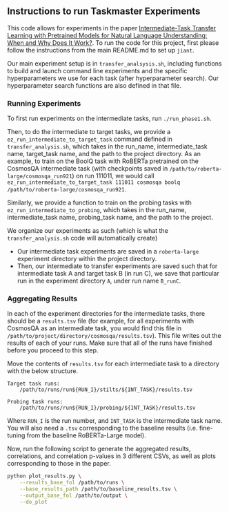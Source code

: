 ## Instructions to run Taskmaster Experiments

This code allows for experiments in the paper [Intermediate-Task Transfer Learning with Pretrained Models for Natural Language Understanding: When and Why Does It Work?](https://arxiv.org/abs/2005.00628).
To run the code for this project, first please follow the instructions from the main README.md to set up
`jiant`.

Our main experiment setup is in `transfer_analsysis.sh`, including functions to build and launch command line experiments and the specific hyperparameters we use for each task (after hyperparameter search). Our
hyperparameter search functions are also defined in that file.

### Running Experiments
To first run experiments on the intermediate tasks, run `./run_phase1.sh`.

Then, to do the intermediate to target tasks, we provide a `ez_run_intermediate_to_target_task` command defined in `transfer_analysis.sh`, which takes in the run_name, intermediate_task name, target_task name, and the path to the project
directory. As an example, to train on the BoolQ task with RoBERTa pretrained on the CosmosQA intermediate task
(with checkpoints saved in `/path/to/roberta-large/cosmosqa_run921`) on run 111011, we would call `ez_run_intermediate_to_target_task 111011 cosmosqa boolq /path/to/roberta-large/cosmosqa_run921`.

Similarly, we provide a function to train on the probing tasks with `ez_run_intermediate_to_probing`, which takes in the run_name, intermediate_task name, probing_task name, and the path to the project.

We organize our experiments as such (which is what the `transfer_analysis.sh` code will automatically create)
* Our intermediate task experiments are saved in a `roberta-large` experiment directory within the project directory.
* Then, our intermediate to transfer experiments are saved such that for intermediate task A and target task B (in run C), we
save that particular run in the experiment directory `A`, under run name `B_runC`.

### Aggregating Results
In each of the experiment directories for the intermediate tasks, there should be a `results.tsv` file (for example, for all experiments
with CosmosQA as an intermediate task, you would find this file in `/path/to/project/directory/cosmosqa/results.tsv`). This file writes out
the results of each of your runs. Make sure that all of the runs have finished before you proceed to this step.

Move the contents of `results.tsv` for each intermediate task to a directory with the below structure.

```
Target task runs:
    /path/to/runs/run${RUN_I}/stilts/${INT_TASK}/results.tsv

Probing task runs:
    /path/to/runs/run${RUN_I}/probing/${INT_TASK}/results.tsv
```

Where `RUN_I` is the run number, and `INT_TASK` is the intermediate task name. You will also need a `.tsv` corresponding to the baseline results (i.e. fine-tuning from the baseline RoBERTa-Large model).

Now, run the following script to generate the aggregated results, correlations, and correlation p-values in 3 different CSVs, as well as plots corresponding to those in the paper.

```bash
python plot_results.py \
    --results_base_fol /path/to/runs \
    --base_results_path /path/to/baseline_results.tsv \
    --output_base_fol /path/to/output \
    --do_plot
```
